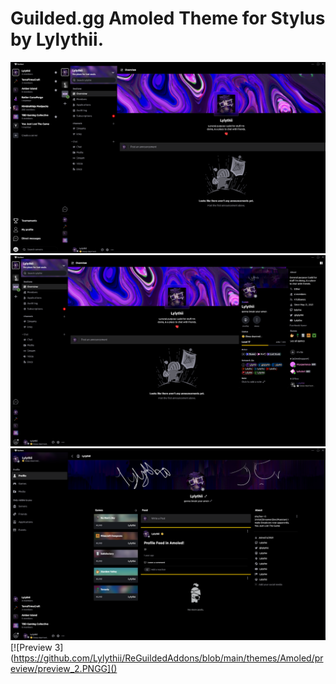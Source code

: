 # Guilded.gg Amoled Theme for Stylus by Lylythii.

[![Preview 0](https://github.com/Lylythii/ReGuildedAddons/blob/main/themes/Amoled/preview/preview_0.PNG)]()
[![Preview 1](https://github.com/Lylythii/ReGuildedAddons/blob/main/themes/Amoled/preview/preview_1.PNG)]()
[![Preview 2](https://github.com/Lylythii/ReGuildedAddons/blob/main/themes/Amoled/preview/preview_2.PNG)]()
[![Preview 3](https://github.com/Lylythii/ReGuildedAddons/blob/main/themes/Amoled/preview/preview_2.PNGG]()
